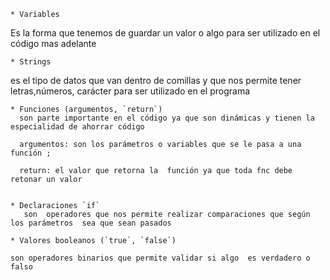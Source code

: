 	* Variables
Es la forma que tenemos de guardar un valor  o algo para ser utilizado en el código mas adelante 
	
    * Strings
es el tipo de datos  que van dentro de comillas y que nos permite tener letras,números, carácter  para ser utilizado en el programa 

	* Funciones (argumentos, `return`)
      son parte importante en el código ya que son dinámicas y tienen la especialidad de ahorrar código
      
      argumentos: son los parámetros o variables que se le pasa a una función ;

      return: el valor que retorna la  función ya que toda fnc debe retonar un valor


	* Declaraciones `if`
       son  operadores que nos permite realizar comparaciones que según los parámetros  sea que sean pasados 

	* Valores booleanos (`true`, `false`)  

    son operadores binarios que permite validar si algo  es verdadero o falso 
